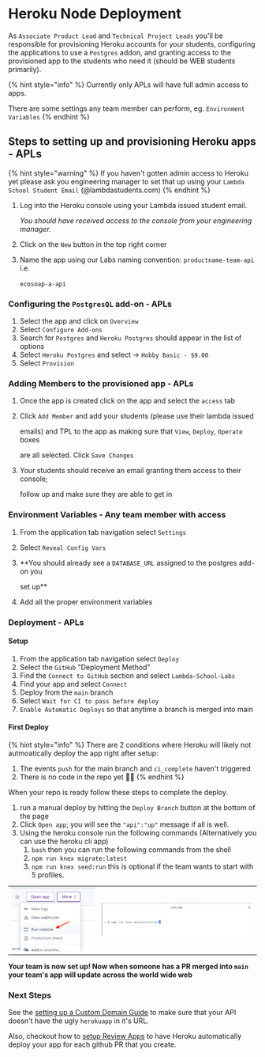 # Heroku Node Deployment

As `Associate Product Lead` and `Technical Project Leads` you'll be responsible for provisioning Heroku accounts for your students, configuring the applications to use a `Postgres` addon, and granting access to the provisioned app to the students who need it \(should be WEB students primarily\).

{% hint style="info" %}
Currently only APLs will have full admin access to apps.

There are some settings any team member can perform, eg. `Environment Variables`
{% endhint %}

## Steps to setting up and provisioning Heroku apps - APLs

{% hint style="warning" %}
If you haven't gotten admin access to Heroku yet please ask you engineering manager to set that up using your `Lambda School Student Email` \(@lambdastudents.com\)
{% endhint %}

1. Log into the Heroku console using your Lambda issued student email.

   _You should have received access to the console from your engineering manager._

2. Click on the `New` button in the top right corner
3. Name the app using our Labs naming convention: `productname-team-api` i.e.

   `ecosoap-a-api`

### Configuring the `PostgresQL` add-on - APLs

1. Select the app and click on `Overview`
2. Select `Configure Add-ons`
3. Search for `Postgres` and `Heroku Postgres` should appear in the list of options
4. Select `Heroku Postgres` and select -&gt; `Hobby Basic - $9.00`
5. Select `Provision`

### Adding Members to the provisioned app - APLs

1. Once the app is created click on the app and select the `access` tab
2. Click `Add Member` and add your students \(please use their lambda issued

   emails\) and TPL to the app as making sure that `View`, `Deploy`, `Operate` boxes

   are all selected. Click `Save Changes`

3. Your students should receive an email granting them access to their console;

   follow up and make sure they are able to get in

### Environment Variables - Any team member with access

1. From the application tab navigation select `Settings`
2. Select `Reveal Config Vars`
3. \*\*You should already see a `DATABASE_URL` assigned to the postgres add-on you

   set up\*\*

4. Add all the proper environment variables

### Deployment - APLs

#### Setup

1. From the application tab navigation select `Deploy`
2. Select the `GitHub` "Deployment Method"
3. Find the `Connect to GitHub` section and select `Lambda-School-Labs`
4. Find your app and select `Connect`
5. Deploy from the `main` branch
6. Select `Wait for CI to pass before deploy`
7. `Enable Automatic Deploys` so that anytime a branch is merged into main

#### First Deploy

{% hint style="info" %}
There are 2 conditions where Heroku will likely not autmoatically deploy the
app right after setup:


1. The events `push` for the main branch and `ci_complete` haven't triggered
2. There is no code in the repo yet 😬😂
{% endhint %}

When your repo is ready follow these steps to complete the deploy.

1. run a manual deploy by hitting the `Deploy Branch` button at the bottom of
   the page
2. Click `Open app`; you will see the `"api":"up"` message if all is well.
3. Using the heroku console run the following commands (Alternatively you
   can use the heroku cli app)
   1. `bash` then you can run the following commands from the shell
   2. `npm run knex migrate:latest`
   3. `npm run knex seed:run` this is optional if the team wants to start with
      5 profiles.

|    |    |
| -- | -- |
| ![run console](../.gitbook/assets/heroku/heroku-deploy-run-console.png) | ![console bash](../.gitbook/assets/heroku/heroku-deploy-console-bash.png) |

**Your team is now set up! Now when someone has a PR merged into `main` your team's app will update across the world wide web**

### Next Steps

See the [setting up a Custom Domain Guide](https://github.com/Lambda-School-Labs/gitbook-labs-guides/tree/f514baf6b1b0c2764cc2bce1739043d8ef763b96/heroku/heroku/heroku-custom-domain/README.md) to make sure that your API doesn't have the ugly `herokuapp` in it's URL.

Also, checkout how to [setup Review Apps](https://github.com/Lambda-School-Labs/gitbook-labs-guides/tree/f514baf6b1b0c2764cc2bce1739043d8ef763b96/heroku/heroku/review-apps/README.md) to have Heroku automatically deploy your app for each github PR that you create.
